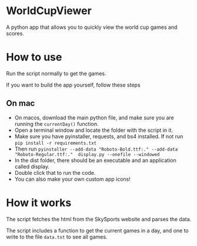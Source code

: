 # WorldCupViewer
A python app that allows you to quickly view the world cup games and scores.

# How to use
Run the script normally to get the games.


If you want to build the app yourself, follow these steps
## On mac
- On macos, download the main python file, and make sure you are running the `currentDay()` function.
- Open a terminal window and locate the folder with the script in it.
- Make sure you have pyinstaller, requests, and bs4 installed. If not run `pip install -r requirements.txt`
- Then run `pyinstaller --add-data "Roboto-Bold.ttf:." --add-data "Roboto-Regular.ttf:."  display.py --onefile --windowed`
- In the dist folder, there should be an executable and an application called display.
- Double click that to run the code.
- You can also make your own custom app icons!

# How it works
The script fetches the html from the SkySports website and parses the data.

The script includes a function to get the current games in a day, and one to write to the file `data.txt` to see all games.
